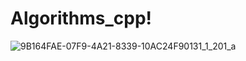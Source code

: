 # Algorithms_cpp!


![9B164FAE-07F9-4A21-8339-10AC24F90131_1_201_a](https://user-images.githubusercontent.com/101616957/223125591-adbc7ccd-777e-445a-8066-45847239326f.jpeg)
